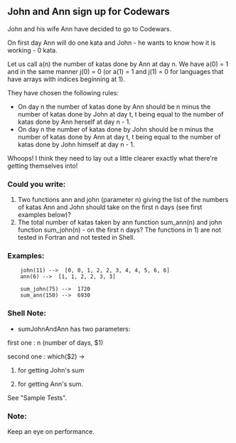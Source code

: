 ## John and Ann sign up for Codewars

John and his wife Ann have decided to go to Codewars.

On first day Ann will do one kata and John - he wants to know how it is working - 0 kata.

Let us call a(n) the number of katas done by Ann at day n. We have a(0) = 1 and in the same manner j(0) = 0 
(or a(1) = 1 and j(1) = 0 for languages that have arrays with indices beginning at 1).

They have chosen the following rules:

* On day n the number of katas done by Ann should be n minus the number of katas done by John at day t, 
t being equal to the number of katas done by Ann herself at day n - 1.
* On day n the number of katas done by John should be n minus the number of katas done by Ann at day t, 
t being equal to the number of katas done by John himself at day n - 1.

Whoops! I think they need to lay out a little clearer exactly what there're getting themselves into!

### Could you write:
1. Two functions ann and john (parameter n) giving the list of the numbers of katas Ann and John should take on the first n days (see first examples below)?
2. The total number of katas taken by ann function sum_ann(n) and john function sum_john(n) - on the first n days?
The functions in 1) are not tested in Fortran and not tested in Shell.

### Examples:
        
        john(11) -->  [0, 0, 1, 2, 2, 3, 4, 4, 5, 6, 6]
        ann(6) -->  [1, 1, 2, 2, 3, 3]

        sum_john(75) -->  1720
        sum_ann(150) -->  6930
    
### Shell Note:

* sumJohnAndAnn has two parameters:

first one : n (number of days, $1)

second one : which($2) ->

1.   for getting John's sum

2.   for getting Ann's sum.

See "Sample Tests".

### Note:
Keep an eye on performance.
